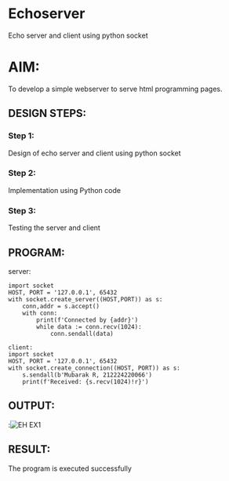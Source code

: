 # Echoserver
Echo server and client using python socket

# AIM:

To develop a simple webserver to serve html programming pages.

## DESIGN STEPS:

### Step 1:

Design of echo server and client using python socket

### Step 2:

Implementation using Python code

### Step 3:

Testing the server and client 

## PROGRAM:
server:
```
import socket
HOST, PORT = '127.0.0.1', 65432
with socket.create_server((HOST,PORT)) as s:
    conn,addr = s.accept()
    with conn:
        print(f'Connected by {addr}')
        while data := conn.recv(1024):
            conn.sendall(data)

client:
import socket
HOST, PORT = '127.0.0.1', 65432
with socket.create_connection((HOST, PORT)) as s:
    s.sendall(b'Mubarak R, 212224220066')
    print(f'Received: {s.recv(1024)!r}')
```


## OUTPUT:
:![EH EX1](https://github.com/user-attachments/assets/1bdfb926-1b6d-4301-ae7e-f93357ae27ad)

## RESULT:

The program is executed successfully
